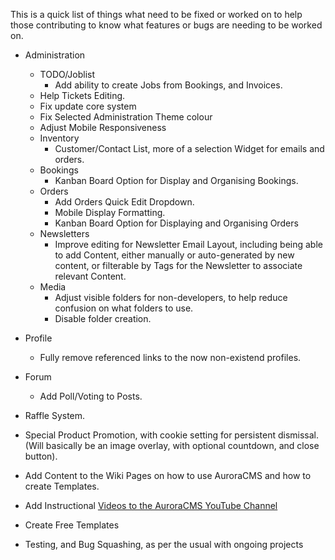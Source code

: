 This is a quick list of things what need to be fixed or worked on to help those contributing to know what features or bugs are needing to be worked on.

- Administration
  - TODO/Joblist
    - Add ability to create Jobs from Bookings, and Invoices.
  - Help Tickets Editing.
  - Fix update core system
  - Fix Selected Administration Theme colour
  - Adjust Mobile Responsiveness
  - Inventory
    - Customer/Contact List, more of a selection Widget for emails and orders.
  - Bookings
    - Kanban Board Option for Display and Organising Bookings.
  - Orders
    - Add Orders Quick Edit Dropdown.
    - Mobile Display Formatting.
    - Kanban Board Option for Displaying and Organising Orders
  - Newsletters
    - Improve editing for Newsletter Email Layout, including being able to add Content, either manually or auto-generated by new content, or filterable by Tags for the Newsletter to associate relevant Content.
  - Media
    - Adjust visible folders for non-developers, to help reduce confusion on what folders to use.
    - Disable folder creation.
- Profile
  - Fully remove referenced links to the now non-existend profiles.
- Forum
  - Add Poll/Voting to Posts.
- Raffle System.
- Special Product Promotion, with cookie setting for persistent dismissal. (Will basically be an image overlay, with optional countdown, and close button).

- Add Content to the Wiki Pages on how to use AuroraCMS and how to create Templates.
- Add Instructional [Videos to the AuroraCMS YouTube Channel](https://www.youtube.com/channel/UC9vFbrBKmnSgf8TNUBvDX2Q)
- Create Free Templates
- Testing, and Bug Squashing, as per the usual with ongoing projects
